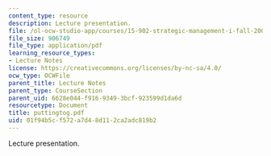 ```yaml
---
content_type: resource
description: Lecture presentation.
file: /ol-ocw-studio-app/courses/15-902-strategic-management-i-fall-2006/01f94b5cf572a7d48d112ca2adc819b2_puttingtog.pdf
file_size: 906749
file_type: application/pdf
learning_resource_types:
- Lecture Notes
license: https://creativecommons.org/licenses/by-nc-sa/4.0/
ocw_type: OCWFile
parent_title: Lecture Notes
parent_type: CourseSection
parent_uid: 6628e044-f916-9349-3bcf-923599d1da6d
resourcetype: Document
title: puttingtog.pdf
uid: 01f94b5c-f572-a7d4-8d11-2ca2adc819b2
---
```

Lecture presentation.